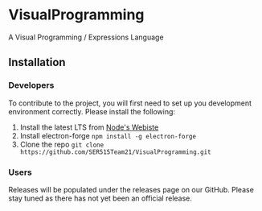 # VisualProgramming
A Visual Programming / Expressions Language

## Installation

### Developers
To contribute to the project, you will first need to set up you development
environment correctly. Please install the following:

1. Install the latest LTS from <a href="https://nodejs.org/en/">Node's Webiste</a>
2. Install electron-forge `npm install -g electron-forge`
3. Clone the repo `git clone https://github.com/SER515Team21/VisualProgramming.git`

### Users
Releases will be populated under the releases page on our GitHub. Please stay tuned
as there has not yet been an official release.
